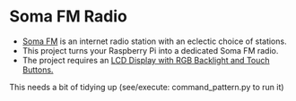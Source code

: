 # Soma FM Radio
* [Soma FM](http://somafm.com) is an internet radio station with an eclectic choice of stations.
* This project turns your Raspberry Pi into a dedicated Soma FM radio.
* The project requires an [LCD Display with RGB Backlight and Touch Buttons.](<https://thepihut.com/products/gfx-hat-128x64-lcd-display-with-rgb-backlight-and-touch-buttons>)

This needs a bit of tidying up (see/execute: command_pattern.py to run it)
